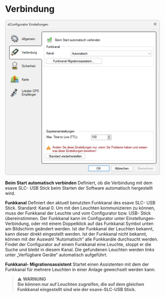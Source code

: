 # Verbindung
![Verbindungs Einstellungen](verbindung.png)

<strong>Beim Start automatisch verbinden</strong>
Definiert, ob die Verbindung mit dem esave SLC- USB Stick beim Starten der Software automatisch hergestellt wird.

<strong>Funkkanal</strong>
Definiert den aktuell benutzten Funkkanal des esave SLC- USB Stick. Standard: Kanal 0. Um mit den Leuchten kommunizieren zu können, muss der Funkkanal der Leuchte und vom Configurator bzw. USB- Stick übereinstimmen.
Der Funkkanal kann im Configurator unter Einstellungen- Verbindung, oder mit einem Doppelklick auf das Funkkanal Symbol unten am Bildschirm geändert werden. Ist der Funkkanal der Leuchten bekannt, kann dieser direkt eingestellt werden. Ist der Funkkanal nicht bekannt, können mit der Auswahl “Automatisch” alle Funkkanäle durchsucht werden. Findet der Configurator auf einem Funkkanal eine Leuchte, stoppt er die Suche und bleibt in diesem Kanal. Die gefundenen Leuchten werden links unter „Verfügbare Geräte“ automatisch aufgeführt.

<strong>Funkkanal- Migrationsassistent</strong>
Startet einen Assistenten mit dem der Funkkanal für mehrere Leuchten in einer Anlage gewechselt werden kann.

> ⚠️ **WARNUNG**  
> **Sie können nur auf Leuchten zugreifen, die auf dem gleichen Funkkanal eingestellt sind wie der esave-SLC-USB Stick.**

